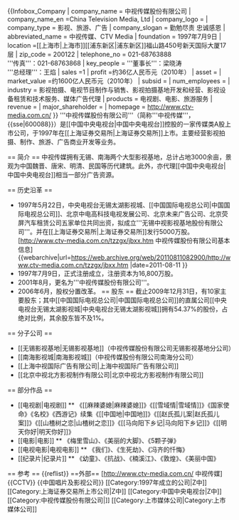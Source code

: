 {{Infobox_Company 
| company_name = 中视传媒股份有限公司
| company_name_en =China Television Media, Ltd
| company_logo = 
| company_type = 影视、旅游、广告
| company_slogan = 勤勉尽责 忠诚感恩
| abbreviated_name = 中视传媒、CTV Media
| foundation = 1997年7月9日
| location   =[[上海市|上海市]][[浦东新区|浦东新区]]福山路450号新天国际大厦17层
| zip_code = 200122
| telephone_no = 021-68763888<br>'''传真'''：021-68763868
| key_people = '''董事长'''：梁晓涛<br>'''总经理'''：王焰
| sales =1
| profit =约36亿人民币元（2010年）
| asset =
| market_value =约1600亿人民币元（2010年）
| subsid =
| num_employees = 
| industry = 影视拍摄、电视节目制作与销售、影视拍摄基地开发和经营、影视设备租赁和技术服务、媒体广告代理
| products = 电视剧、电影、旅游服务
| revenue = 
| major_shareholder =
| homepage = http://www.ctv-media.com.cn/
}}
'''中视传媒股份有限公司'''（简称'''中视传媒'''，{{sse|600088}}）是[[中国中央电视台|中国中央电视台]]控股的一家传媒类A股上市公司，于1997年在[[上海证券交易所|上海证券交易所]]上市。主要经营影视拍摄、制作、旅游、广告商业开发等业务。

== 简介 ==
中视传媒拥有无锡、南海两个大型影视基地，总计占地3000余亩，景观为中国魏晋、唐宋、明清、民国等历代建筑。此外，亦代理[[中国中央电视台|中国中央电视台]]相当一部分广告资源。

== 历史沿革 ==
* 1997年5月22日，中央电视台无锡太湖影视城、[[中国国际电视总公司|中国国际电视总公司]]、北京中电高科技电视发展公司、北京未来广告公司、北京荧屏汽车租赁公司五家单位共同出资，拟成立'''无锡中视影视基地股份有限公司'''。并在[[上海证券交易所|上海证券交易所]]发行5000万股。<ref name="multiple">[http://www.ctv-media.com.cn/tzzgx/jbxx.htm 中视传媒股份有限公司基本信息] {{webarchive|url=https://web.archive.org/web/20110811082900/http://www.ctv-media.com.cn/tzzgx/jbxx.htm |date=2011-08-11 }}</ref>
* 1997年7月9日，正式注册成立，注册资本为16,800万股。
* 2001年8月，更名为'''中视传媒股份有限公司'''。
* 2006年6月，股权分置改革。
== 股东 ==
截止2009年12月31日，有10家主要股东；其中[[中国国际电视总公司|中国国际电视总公司]]的直属公司[[中央电视台无锡太湖影视城|中央电视台无锡太湖影视城]]拥有54.37%的股份，占绝对比例，其余股东皆不及1%。<ref name="multiple"></ref>

== 分子公司 ==
* [[无锡影视基地|无锡影视基地]]（中视传媒股份有限公司无锡影视基地分公司）
* [[南海影视城|南海影视城]]（中视传媒股份有限公司南海分公司）
* [[上海中视国际广告有限公司|上海中视国际广告有限公司]]
* [[北京中视北方影视制作有限公司|北京中视北方影视制作有限公司]]

== 部分作品 ==
* [[电视剧|电视剧]]
** 《[[麻辣婆媳|麻辣婆媳]]》《[[雪域情|雪域情]]》《国家使命》《名校》《西游记》续集《[[中国地|中国地]]》《[[赵氏孤儿案|赵氏孤儿案]]》《[[山楂树之恋|山楂树之恋]]》《[[马向阳下乡记|马向阳下乡记]]》《[[明天你好|明天你好]]》
* [[电影|电影]]
** 《梅里雪山》、《美丽的大脚》、《5颗子弹》
* [[电视电影|电视电影]]
** 《我们》、《生死劫》、《冯齐的忏悔》
* [[纪录片|纪录片]]
** 《幼童》、《抗战》、《楠溪江》、《敦煌》、《美丽中国》

== 参考 ==
{{reflist}}
==外部==
[http://www.ctv-media.com.cn/   中视传媒]
{{CCTV}}
{{中国唱片及影视公司}}
[[Category:1997年成立的公司|Z中]]
[[Category:上海证券交易所上市公司|Z中]]
[[Category:中国中央电视台|Z中]]
[[Category:中视传媒股份有限公司|]]
[[Category:上市媒体公司|Category:上市媒体公司]]